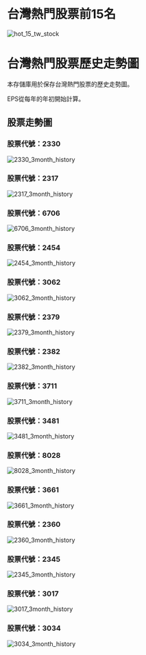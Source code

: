 # 台灣熱門股票前15名

![hot_15_tw_stock](https://github.com/weitsunglin/quick_analyze_taiwan_hot_stock/blob/main/top15_stocks_trade_value.png)

# 台灣熱門股票歷史走勢圖

本存儲庫用於保存台灣熱門股票的歷史走勢圖。

EPS從每年的年初開始計算。

## 股票走勢圖

### 股票代號：2330

![2330_3month_history](https://github.com/weitsunglin/quick_analyze_taiwan_hot_stock/blob/main/hot/2330_3month_history.png)

### 股票代號：2317

![2317_3month_history](https://github.com/weitsunglin/quick_analyze_taiwan_hot_stock/blob/main/hot/2317_3month_history.png)

### 股票代號：6706

![6706_3month_history](https://github.com/weitsunglin/quick_analyze_taiwan_hot_stock/blob/main/hot/6706_3month_history.png)

### 股票代號：2454

![2454_3month_history](https://github.com/weitsunglin/quick_analyze_taiwan_hot_stock/blob/main/hot/2454_3month_history.png)

### 股票代號：3062

![3062_3month_history](https://github.com/weitsunglin/quick_analyze_taiwan_hot_stock/blob/main/hot/3062_3month_history.png)

### 股票代號：2379

![2379_3month_history](https://github.com/weitsunglin/quick_analyze_taiwan_hot_stock/blob/main/hot/2379_3month_history.png)

### 股票代號：2382

![2382_3month_history](https://github.com/weitsunglin/quick_analyze_taiwan_hot_stock/blob/main/hot/2382_3month_history.png)

### 股票代號：3711

![3711_3month_history](https://github.com/weitsunglin/quick_analyze_taiwan_hot_stock/blob/main/hot/3711_3month_history.png)

### 股票代號：3481

![3481_3month_history](https://github.com/weitsunglin/quick_analyze_taiwan_hot_stock/blob/main/hot/3481_3month_history.png)

### 股票代號：8028

![8028_3month_history](https://github.com/weitsunglin/quick_analyze_taiwan_hot_stock/blob/main/hot/8028_3month_history.png)

### 股票代號：3661

![3661_3month_history](https://github.com/weitsunglin/quick_analyze_taiwan_hot_stock/blob/main/hot/3661_3month_history.png)

### 股票代號：2360

![2360_3month_history](https://github.com/weitsunglin/quick_analyze_taiwan_hot_stock/blob/main/hot/2360_3month_history.png)

### 股票代號：2345

![2345_3month_history](https://github.com/weitsunglin/quick_analyze_taiwan_hot_stock/blob/main/hot/2345_3month_history.png)

### 股票代號：3017

![3017_3month_history](https://github.com/weitsunglin/quick_analyze_taiwan_hot_stock/blob/main/hot/3017_3month_history.png)

### 股票代號：3034

![3034_3month_history](https://github.com/weitsunglin/quick_analyze_taiwan_hot_stock/blob/main/hot/3034_3month_history.png)


